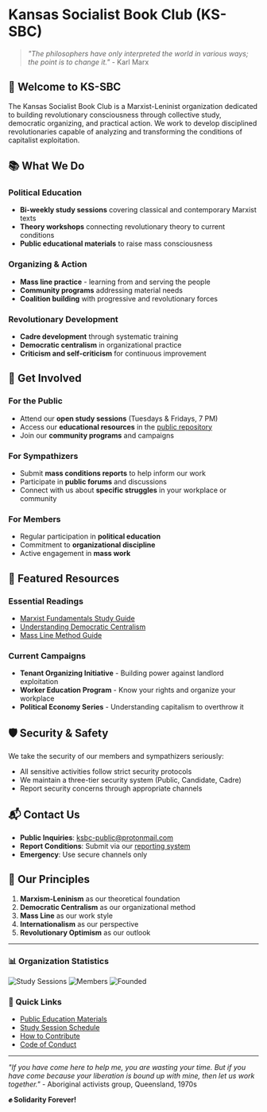 # Kansas Socialist Book Club (KS-SBC)

> *"The philosophers have only interpreted the world in various ways; the point is to change it."* - Karl Marx

## 🌟 Welcome to KS-SBC

The Kansas Socialist Book Club is a Marxist-Leninist organization dedicated to building revolutionary consciousness through collective study, democratic organizing, and practical action. We work to develop disciplined revolutionaries capable of analyzing and transforming the conditions of capitalist exploitation.

## 📚 What We Do

### Political Education
- **Bi-weekly study sessions** covering classical and contemporary Marxist texts
- **Theory workshops** connecting revolutionary theory to current conditions
- **Public educational materials** to raise mass consciousness

### Organizing & Action
- **Mass line practice** - learning from and serving the people
- **Community programs** addressing material needs
- **Coalition building** with progressive and revolutionary forces

### Revolutionary Development
- **Cadre development** through systematic training
- **Democratic centralism** in organizational practice
- **Criticism and self-criticism** for continuous improvement

## 🤝 Get Involved

### For the Public
- Attend our **open study sessions** (Tuesdays & Fridays, 7 PM)
- Access our **educational resources** in the [public repository](https://github.com/ks-sbc/public)
- Join our **community programs** and campaigns

### For Sympathizers
- Submit **mass conditions reports** to help inform our work
- Participate in **public forums** and discussions
- Connect with us about **specific struggles** in your workplace or community

### For Members
- Regular participation in **political education**
- Commitment to **organizational discipline**
- Active engagement in **mass work**

## 📖 Featured Resources

### Essential Readings
- [Marxist Fundamentals Study Guide](https://github.com/ks-sbc/public/marxist-fundamentals)
- [Understanding Democratic Centralism](https://github.com/ks-sbc/public/democratic-centralism)
- [Mass Line Method Guide](https://github.com/ks-sbc/public/mass-line)

### Current Campaigns
- **Tenant Organizing Initiative** - Building power against landlord exploitation
- **Worker Education Program** - Know your rights and organize your workplace
- **Political Economy Series** - Understanding capitalism to overthrow it

## 🛡️ Security & Safety

We take the security of our members and sympathizers seriously:
- All sensitive activities follow strict security protocols
- We maintain a three-tier security system (Public, Candidate, Cadre)
- Report security concerns through appropriate channels

## 📬 Contact Us

- **Public Inquiries**: ksbc-public@protonmail.com
- **Report Conditions**: Submit via our [reporting system](https://github.com/ks-sbc/.github/issues/new/choose)
- **Emergency**: Use secure channels only

## 🌹 Our Principles

1. **Marxism-Leninism** as our theoretical foundation
2. **Democratic Centralism** as our organizational method
3. **Mass Line** as our work style
4. **Internationalism** as our perspective
5. **Revolutionary Optimism** as our outlook

---

### 📊 Organization Statistics

![Study Sessions](https://img.shields.io/badge/Study%20Sessions-Bi--Weekly-red)
![Members](https://img.shields.io/badge/Growing-Steadily-brightgreen)
![Founded](https://img.shields.io/badge/Founded-2023-blue)

### 🔗 Quick Links

- [Public Education Materials](https://github.com/ks-sbc/public)
- [Study Session Schedule](https://github.com/ks-sbc/.github/issues?q=label%3Atype%3Astudy-session)
- [How to Contribute](https://github.com/ks-sbc/.github/blob/main/CONTRIBUTING.md)
- [Code of Conduct](https://github.com/ks-sbc/.github/blob/main/CODE_OF_CONDUCT.md)

---

*"If you have come here to help me, you are wasting your time. But if you have come because your liberation is bound up with mine, then let us work together."* - Aboriginal activists group, Queensland, 1970s

**✊ Solidarity Forever!**